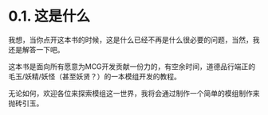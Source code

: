 # 0.1. 这是什么
我想，当你点开这本书的时候，这是什么已经不再是什么很必要的问题，当然，我还是解答一下吧。 

这本书是面向所有愿意为MCG开发贡献一份力的，有空余时间，道德品行端正的毛玉/妖精/妖怪（甚至妖贤？）的一本模组开发的教程。

无论如何，欢迎各位来探索模组这一世界，我将会通过制作一个简单的模组制作来抛砖引玉。